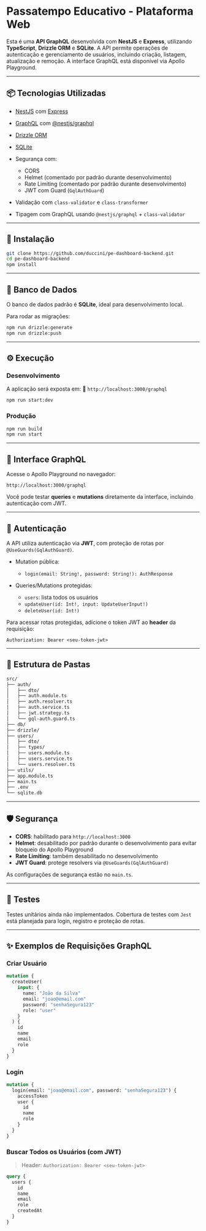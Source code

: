 # Passatempo Educativo - Plataforma Web

Esta é uma **API GraphQL** desenvolvida com **NestJS** e **Express**, utilizando **TypeScript**, **Drizzle ORM** e **SQLite**. A API permite operações de autenticação e gerenciamento de usuários, incluindo criação, listagem, atualização e remoção. A interface GraphQL está disponível via Apollo Playground.

---

## 📦 Tecnologias Utilizadas

- [NestJS](https://nestjs.com/) com [Express](https://expressjs.com/)
- [GraphQL](https://graphql.org/) com [@nestjs/graphql](https://docs.nestjs.com/graphql/quick-start)
- [Drizzle ORM](https://orm.drizzle.team/)
- [SQLite](https://www.sqlite.org/)
- Segurança com:

  - CORS
  - Helmet (comentado por padrão durante desenvolvimento)
  - Rate Limiting (comentado por padrão durante desenvolvimento)
  - JWT com Guard (`GqlAuthGuard`)

- Validação com `class-validator` e `class-transformer`
- Tipagem com GraphQL usando `@nestjs/graphql` + `class-validator`

---

## 🚀 Instalação

```bash
git clone https://github.com/duccini/pe-dashboard-backend.git
cd pe-dashboard-backend
npm install
```

---

## 📃️ Banco de Dados

O banco de dados padrão é **SQLite**, ideal para desenvolvimento local.

Para rodar as migrações:

```bash
npm run drizzle:generate
npm run drizzle:push
```

---

## ⚙️ Execução

### Desenvolvimento

A aplicação será exposta em:
📍 `http://localhost:3000/graphql`

```bash
npm run start:dev
```

### Produção

```bash
npm run build
npm run start
```

---

## 📘 Interface GraphQL

Acesse o Apollo Playground no navegador:

```
http://localhost:3000/graphql
```

Você pode testar **queries** e **mutations** diretamente da interface, incluindo autenticação com JWT.

---

## 🔐 Autenticação

A API utiliza autenticação via **JWT**, com proteção de rotas por `@UseGuards(GqlAuthGuard)`.

- Mutation pública:

  - `login(email: String!, password: String!): AuthResponse`

- Queries/Mutations protegidas:

  - `users`: lista todos os usuários
  - `updateUser(id: Int!, input: UpdateUserInput!)`
  - `deleteUser(id: Int!)`

Para acessar rotas protegidas, adicione o token JWT ao **header** da requisição:

```
Authorization: Bearer <seu-token-jwt>
```

---

## 📂 Estrutura de Pastas

```txt
src/
├── auth/
│   ├── dto/
│   ├── auth.module.ts
│   ├── auth.resolver.ts
│   ├── auth.service.ts
│   ├── jwt.strategy.ts
│   └── gql-auth.guard.ts
├── db/
├── drizzle/
├── users/
│   ├── dto/
│   ├── types/
│   ├── users.module.ts
│   ├── users.service.ts
│   └── users.resolver.ts
├── utils/
├── app.module.ts
├── main.ts
├── .env
└── sqlite.db
```

---

## 🛡️ Segurança

- **CORS**: habilitado para `http://localhost:3000`
- **Helmet**: desabilitado por padrão durante o desenvolvimento para evitar bloqueio do Apollo Playground
- **Rate Limiting**: também desabilitado no desenvolvimento
- **JWT Guard**: protege resolvers via `@UseGuards(GqlAuthGuard)`

As configurações de segurança estão no `main.ts`.

---

## 🥪 Testes

Testes unitários ainda não implementados.
Cobertura de testes com `Jest` está planejada para login, registro e proteção de rotas.

---

## ✨ Exemplos de Requisições GraphQL

### Criar Usuário

```graphql
mutation {
  createUser(
    input: {
      name: "João da Silva"
      email: "joao@email.com"
      password: "senhaSegura123"
      role: "user"
    }
  ) {
    id
    name
    email
    role
  }
}
```

### Login

```graphql
mutation {
  login(email: "joao@email.com", password: "senhaSegura123") {
    accessToken
    user {
      id
      name
      role
    }
  }
}
```

### Buscar Todos os Usuários (com JWT)

> Header:
> `Authorization: Bearer <seu-token-jwt>`

```graphql
query {
  users {
    id
    name
    email
    role
    createdAt
  }
}
```

